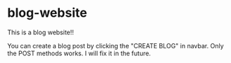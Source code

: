 # blog-website

This is a blog website!! 

You can create a blog post by clicking the "CREATE BLOG" in navbar. Only the POST methods works. I will fix it in the future. 



